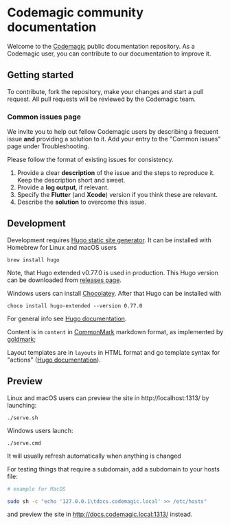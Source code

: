 # Codemagic community documentation

Welcome to the [Codemagic](https://codemagic.io/start/) public documentation repository. As a Codemagic user, you can contribute to our documentation to improve it.

## Getting started

To contribute, fork the repository, make your changes and start a pull request. All pull requests will be reviewed by the Codemagic team.

### Common issues page

We invite you to help out fellow Codemagic users by describing a frequent issue **and** providing a solution to it. Add your entry to the "Common issues" page under Troubleshooting.

Please follow the format of existing issues for consistency.

1. Provide a clear **description** of the issue and the steps to reproduce it. Keep the description short and sweet.
2. Provide a **log output**, if relevant.
3. Specify the **Flutter** (and **Xcode**) version if you think these are relevant.
4. Describe the **solution** to overcome this issue.

## Development

Development requires [Hugo static site generator](https://gohugo.io). It can be installed with Homebrew for Linux and macOS users
 
```
brew install hugo
```

Note, that Hugo extended v0.77.0 is used in production. This Hugo version can be downloaded from [releases page](https://github.com/gohugoio/hugo/releases/tag/v0.77.0).

Windows users can install [Chocolatey](https://chocolatey.org/install). After that Hugo can be installed with

```
choco install hugo-extended --version 0.77.0
```

For general info see [Hugo documentation](https://gohugo.io/documentation/).

Content is in `content` in [CommonMark](https://commonmark.org/help/) markdown format, as implemented by [goldmark](https://github.com/yuin/goldmark);

Layout templates are in `layouts` in HTML format and go template syntax for "actions" ([Hugo documentation](https://gohugo.io/templates/introduction/)).

## Preview

Linux and macOS users can preview the site in http://localhost:1313/ by launching:

```
./serve.sh
```

Windows users launch:

```
./serve.cmd
```

It will usually refresh automatically when anything is changed

For testing things that require a subdomain, add a subdomain to your hosts file:

```bash
# example for MacOS

sudo sh -c "echo '127.0.0.1\tdocs.codemagic.local' >> /etc/hosts"
```

and preview the site in http://docs.codemagic.local:1313/ instead.
